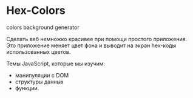 # Hex-Colors
colors background generator

Сделать веб немножко красивее при помощи простого приложения. Это приложение меняет цвет фона и выводит на экран hex-коды использованных цветов.

Темы JavaScript, которые мы изучим:

   - манипуляции с DOM
   - структуры данных
   - функции.
